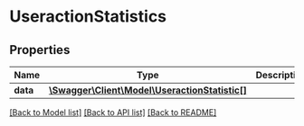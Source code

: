 # UseractionStatistics

## Properties
Name | Type | Description | Notes
------------ | ------------- | ------------- | -------------
**data** | [**\Swagger\Client\Model\UseractionStatistic[]**](UseractionStatistic.md) |  | 

[[Back to Model list]](../README.md#documentation-for-models) [[Back to API list]](../README.md#documentation-for-api-endpoints) [[Back to README]](../README.md)


